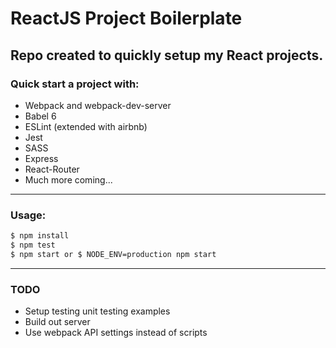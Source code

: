 # ReactJS Project Boilerplate
## Repo created to quickly setup my React projects.
 
### Quick start a project with:
* Webpack and webpack-dev-server
* Babel 6
* ESLint (extended with airbnb)
* Jest
* SASS
* Express
* React-Router
* Much more coming...

___
### Usage:
```sh
$ npm install
$ npm test
$ npm start or $ NODE_ENV=production npm start
```
___
### TODO
- Setup testing unit testing examples
- Build out server
- Use webpack API settings instead of scripts
